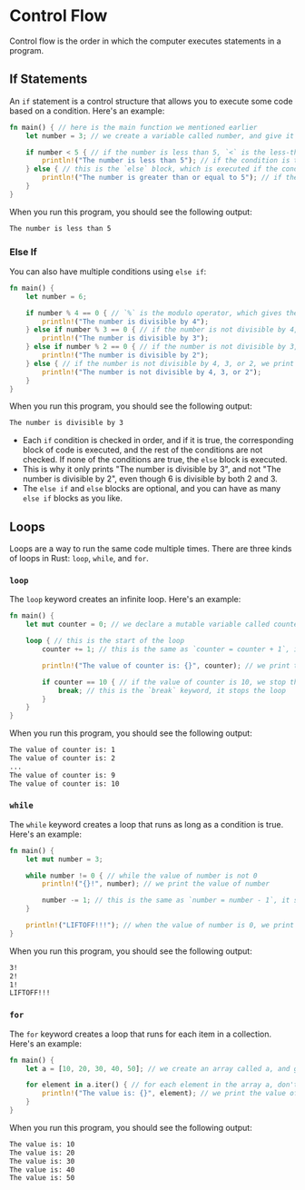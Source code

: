 # Control Flow
Control flow is the order in which the computer executes statements in a program.
## If Statements
An `if` statement is a control structure that allows you to execute some code based on a condition. Here's an example:
```rust
fn main() { // here is the main function we mentioned earlier
    let number = 3; // we create a variable called number, and give it the value 3

    if number < 5 { // if the number is less than 5, `<` is the less-than operator, like in maths
        println!("The number is less than 5"); // if the condition is true, we print this message
    } else { // this is the `else` block, which is executed if the condition is false
        println!("The number is greater than or equal to 5"); // if the condition is false, we print this message
    }
}
```
When you run this program, you should see the following output:
```sh
The number is less than 5
```
### Else If
You can also have multiple conditions using `else if`:
```rust
fn main() {
    let number = 6;

    if number % 4 == 0 { // `%` is the modulo operator, which gives the remainder of a division
        println!("The number is divisible by 4");
    } else if number % 3 == 0 { // if the number is not divisible by 4, we check if it is divisible by 3
        println!("The number is divisible by 3");
    } else if number % 2 == 0 { // if the number is not divisible by 3, we check if it is divisible by 2
        println!("The number is divisible by 2");
    } else { // if the number is not divisible by 4, 3, or 2, we print this message
        println!("The number is not divisible by 4, 3, or 2");
    }
}
```
When you run this program, you should see the following output:
```sh
The number is divisible by 3
```
- Each `if` condition is checked in order, and if it is true, the corresponding block of code is executed, and the rest of the conditions are not checked. If none of the conditions are true, the `else` block is executed.
- This is why it only prints "The number is divisible by 3", and not "The number is divisible by 2", even though 6 is divisible by both 2 and 3.
- The `else if` and `else` blocks are optional, and you can have as many `else if` blocks as you like.
## Loops
Loops are a way to run the same code multiple times. There are three kinds of loops in Rust: `loop`, `while`, and `for`.
### `loop`
The `loop` keyword creates an infinite loop. Here's an example:
```rust
fn main() {
    let mut counter = 0; // we declare a mutable variable called counter, and give it the value 0

    loop { // this is the start of the loop
        counter += 1; // this is the same as `counter = counter + 1`, it adds 1 to the value of counter

        println!("The value of counter is: {}", counter); // we print the value of counter

        if counter == 10 { // if the value of counter is 10, we stop the loop
            break; // this is the `break` keyword, it stops the loop
        }
    }
}
```
When you run this program, you should see the following output:
```sh
The value of counter is: 1
The value of counter is: 2
...
The value of counter is: 9
The value of counter is: 10
```
### `while`
The `while` keyword creates a loop that runs as long as a condition is true. Here's an example:
```rust
fn main() {
    let mut number = 3;

    while number != 0 { // while the value of number is not 0
        println!("{}!", number); // we print the value of number

        number -= 1; // this is the same as `number = number - 1`, it subtracts 1 from the value of number
    }

    println!("LIFTOFF!!!"); // when the value of number is 0, we print this message
}
```
When you run this program, you should see the following output:
```sh
3!
2!
1!
LIFTOFF!!!
```
### `for`
The `for` keyword creates a loop that runs for each item in a collection. Here's an example:
```rust
fn main() {
    let a = [10, 20, 30, 40, 50]; // we create an array called a, and give it some values

    for element in a.iter() { // for each element in the array a, don't worry about `.iter()` for now, just know that it's needed to make the loop work
        println!("The value is: {}", element); // we print the value of the element
    }
}
```
When you run this program, you should see the following output:
```sh
The value is: 10
The value is: 20
The value is: 30
The value is: 40
The value is: 50
```